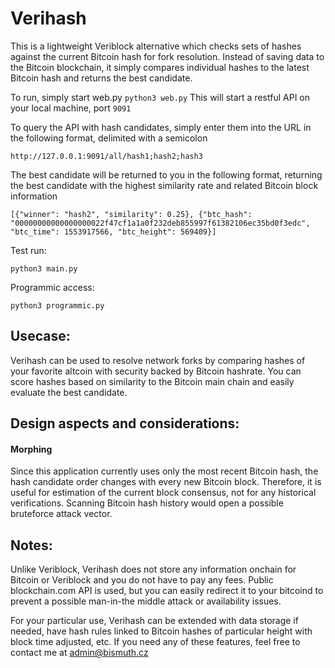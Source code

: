 # Verihash

This is a lightweight Veriblock alternative which checks sets of hashes against the current Bitcoin hash for fork resolution. Instead of saving data to the Bitcoin blockchain, it simply compares individual hashes to the latest Bitcoin hash and returns the best candidate.

To run, simply start web.py
```python3 web.py```
This will start a restful API on your local machine, port ```9091```

To query the API with hash candidates, simply enter them into the URL in the following format, delimited with a semicolon

 ```
 http://127.0.0.1:9091/all/hash1;hash2;hash3
 ```
 The best candidate will be returned to you in the following format, returning the best candidate with the highest similarity rate and related Bitcoin block information
 ```
 [{"winner": "hash2", "similarity": 0.25}, {"btc_hash": "00000000000000000022f47cf1a1a0f232deb855997f61382106ec35bd0f3edc", "btc_time": 1553917566, "btc_height": 569409}]
 ```
 Test run:
  ```
  python3 main.py
  ```
 Programmic access:
 ```
 python3 programmic.py
 ```
 ## Usecase:
 
 Verihash can be used to resolve network forks by comparing hashes of your favorite altcoin with security backed by Bitcoin hashrate. You can score hashes based on similarity to the Bitcoin main chain and easily evaluate the best candidate.
 
 
 ## Design aspects and considerations:
 
 #### Morphing
 Since this application currently uses only the most recent Bitcoin hash, the hash candidate order changes with every new Bitcoin block. Therefore, it is useful for estimation of the current block consensus, not for any historical verifications. Scanning Bitcoin hash history would open a possible bruteforce attack vector.
  
 ## Notes:
 
 Unlike Veriblock, Verihash does not store any information onchain for Bitcoin or Veriblock and you do not have to pay any fees. Public blockchain.com API is used, but you can easily redirect it to your bitcoind to prevent a possible man-in-the middle attack or availability issues. 
 
 For your particular use, Verihash can be extended with data storage if needed, have hash rules linked to Bitcoin hashes of particular height with block time adjusted, etc. If you need any of these features, feel free to contact me at admin@bismuth.cz
 
